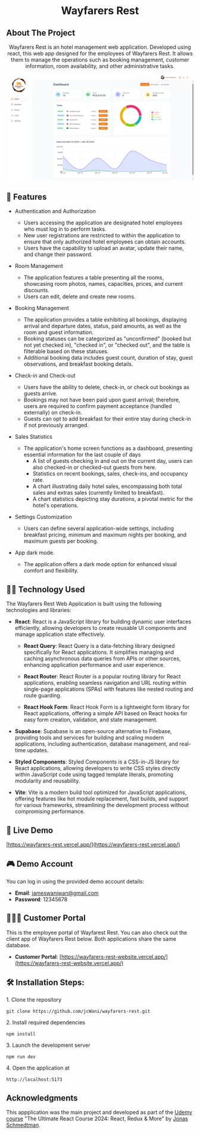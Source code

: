 <!-- PROJECT LOGO -->
<br />
<h1 align="center">Wayfarers Rest</h1>

<!-- ABOUT THE PROJECT -->

## About The Project

<p align="center">
Wayfarers Rest is an hotel management web application. Developed using react, this web app designed for the employees of Wayfarers Rest. It allows them to manage the operations such as booking management, customer information, room availability, and other administrative tasks.
</p>

![Screenshot](./public/wayfarers-rest-home.png)

<!-- APPLICATION'S FEATURES -->

## 📝 Features

- Authentication and Authorization

  - Users accessing the application are designated hotel employees who must log in to perform tasks.
  - New user registrations are restricted to within the application to ensure that only authorized hotel employees can obtain accounts.
  - Users have the capability to upload an avatar, update their name, and change their password.

- Room Management

  - The application features a table presenting all the rooms, showcasing room photos, names, capacities, prices, and current discounts.
  - Users can edit, delete and create new rooms.

- Booking Management

  - The application provides a table exhibiting all bookings, displaying arrival and departure dates, status, paid amounts, as well as the room and guest information.
  - Booking statuses can be categorized as "unconfirmed" (booked but not yet checked in), "checked in", or "checked out", and the table is filterable based on these statuses.
  - Additional booking data includes guest count, duration of stay, guest observations, and breakfast booking details.

- Check-in and Check-out

  - Users have the ability to delete, check-in, or check out bookings as guests arrive.
  - Bookings may not have been paid upon guest arrival; therefore, users are required to confirm payment acceptance (handled externally) on check-in.
  - Guests can opt to add breakfast for their entire stay during check-in if not previously arranged.

- Sales Statistics

  - The application's home screen functions as a dashboard, presenting essential information for the last couple of days
    - A list of guests checking in and out on the current day, users can also checked-in or checked-out guests from here.
    - Statistics on recent bookings, sales, check-ins, and occupancy rate.
    - A chart illustrating daily hotel sales, encompassing both total sales and extras sales (currently limited to breakfast).
    - A chart statistics depicting stay durations, a pivotal metric for the hotel's operations.

- Settings Customization

  - Users can define several application-wide settings, including breakfast pricing, minimum and maximum nights per booking, and maximum guests per booking.

- App dark mode.

  - The application offers a dark mode option for enhanced visual comfort and flexibility.

<!-- TECHNOLOGY USED -->

## 👨‍💻 Technology Used

The Wayfarers Rest Web Application is built using the following technologies and libraries:

- **React**: React is a JavaScript library for building dynamic user interfaces efficiently, allowing developers to create reusable UI components and manage application state effectively.

  - **React Query**: React Query is a data-fetching library designed specifically for React applications. It simplifies managing and caching asynchronous data queries from APIs or other sources, enhancing application performance and user experience.

  - **React Router**: React Router is a popular routing library for React applications, enabling seamless navigation and URL routing within single-page applications (SPAs) with features like nested routing and route guarding.

  - **React Hook Form**: React Hook Form is a lightweight form library for React applications, offering a simple API based on React hooks for easy form creation, validation, and state management.

- **Supabase**: Supabase is an open-source alternative to Firebase, providing tools and services for building and scaling modern applications, including authentication, database management, and real-time updates.

- **Styled Components**: Styled Components is a CSS-in-JS library for React applications, allowing developers to write CSS styles directly within JavaScript code using tagged template literals, promoting modularity and reusability.

- **Vite**: Vite is a modern build tool optimized for JavaScript applications, offering features like hot module replacement, fast builds, and support for various frameworks, streamlining the development process without compromising performance.

<!-- LIVE DEMO -->

## 🚀 Live Demo

[https://wayfarers-rest.vercel.app/](https://wayfarers-rest.vercel.app/)

## 🎮 Demo Account

You can log in using the provided demo account details:

- **Email**: jameswaniwan@gmail.com
- **Password**: 12345678

<!-- CLIENT -->

## 🙍🏻‍♂️ Customer Portal

This is the employee portal of Wayfarest Rest. You can also check out the client app of Wayfarers Rest below. Both applications share the same database.

- **Customer Portal**: [https://wayfarers-rest-website.vercel.app/](https://wayfarers-rest-website.vercel.app/)

## 🛠 Installation Steps:

<p>1. Clone the repository</p>

```
git clone https://github.com/jcWani/wayfarers-rest.git
```

<p>2. Install required dependencies </p>

```
npm install
```

<p>3. Launch the development server</p>

```
npm run dev
```

<p>4. Open the application at</p>

```
http://localhost:5173
```

<!-- ACKNOWLEDGEMENTS -->

## Acknowledgments

This appplication was the main project and developed as part of the [Udemy course](https://www.udemy.com/course/the-ultimate-react-course) "The Ultimate React Course 2024: React, Redux & More" by [Jonas Schmedtman](https://twitter.com/jonasschmedtman).
